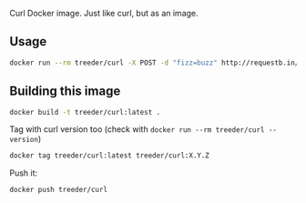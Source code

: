 Curl Docker image. Just like curl, but as an image.

## Usage

```sh
docker run --rm treeder/curl -X POST -d "fizz=buzz" http://requestb.in/uaf4hdua
```

## Building this image

```sh
docker build -t treeder/curl:latest .
```

Tag with curl version too (check with `docker run --rm treeder/curl --version`)

```sh
docker tag treeder/curl:latest treeder/curl:X.Y.Z
```

Push it:

```sh
docker push treeder/curl
```
